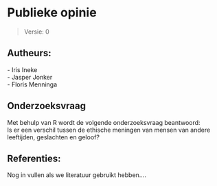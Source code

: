 # Publieke opinie #
>Versie: 0


## **Autheurs:** ##
<p>
- Iris Ineke <br>
- Jasper Jonker <br>
- Floris Menninga <br>
</p>


## **Onderzoeksvraag** ##
Met behulp van R wordt de volgende onderzoeksvraag beantwoord: <br />
Is er een verschil tussen de ethische meningen van mensen van andere leeftijden, geslachten en geloof?


## **Referenties:** ##
Nog in vullen als we literatuur gebruikt hebben....
